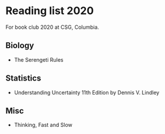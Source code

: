 # Reading list 2020

For book club 2020 at CSG, Columbia.

## Biology

- The Serengeti Rules

## Statistics

- Understanding Uncertainty 11th Edition by Dennis V. Lindley 

## Misc

- Thinking, Fast and Slow